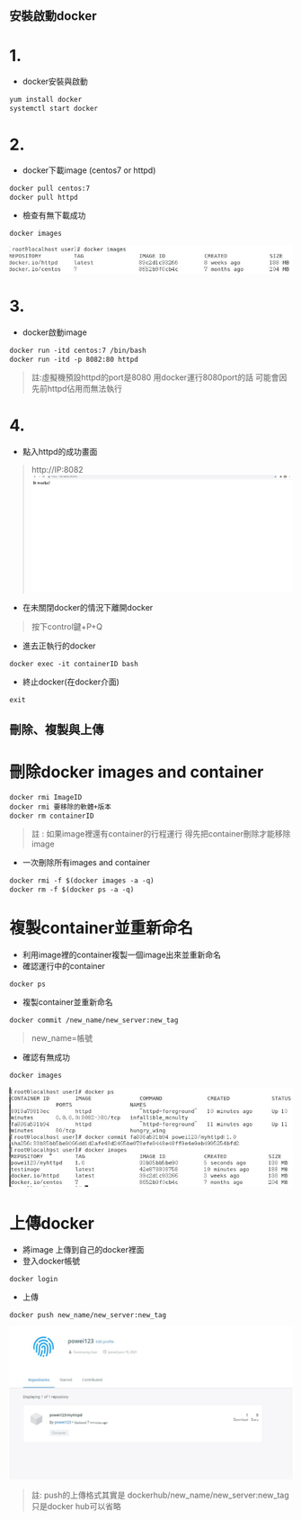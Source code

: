 ## 安裝啟動docker
# 1.  
* docker安裝與啟動  
```
yum install docker  
systemctl start docker  
```
# 2.  
* docker下載image (centos7 or httpd)  
```
docker pull centos:7   
docker pull httpd  
```
* 檢查有無下載成功  
```
docker images  
```
![image](https://github.com/sleepy9487/linux1/blob/master/linux%20images/docker%20image.JPG)  
# 3.  
* docker啟動image  
```
docker run -itd centos:7 /bin/bash  
docker run -itd -p 8082:80 httpd  
```
>註:虛擬機預設httpd的port是8080 用docker運行8080port的話 可能會因先前httpd佔用而無法執行   
# 4.
* 點入httpd的成功畫面  
>http://IP:8082  
![image](https://github.com/sleepy9487/linux1/blob/master/linux%20images/docker%20httpd.JPG)   
* 在未關閉docker的情況下離開docker  
>按下control鍵+P+Q  

* 進去正執行的docker  
```
docker exec -it containerID bash  
```
* 終止docker(在docker介面)  
```
exit  
```
## 刪除、複製與上傳
# 刪除docker images and container  
```
docker rmi ImageID  
docker rmi 要移除的軟體+版本  
docker rm containerID  
```
>註 : 如果image裡還有container的行程運行 得先把container刪除才能移除image  

* 一次刪除所有images and container  
```
docker rmi -f $(docker images -a -q)  
docker rm -f $(docker ps -a -q)  
```
# 複製container並重新命名  
* 利用image裡的container複製一個image出來並重新命名  
* 確認運行中的container 
 ```
docker ps  
```
* 複製container並重新命名  
```
docker commit /new_name/new_server:new_tag  
```
>new_name=帳號  
* 確認有無成功  
```
docker images  
```
![image](https://github.com/sleepy9487/linux1/blob/master/linux%20images/docker%20commit.JPG)  

# 上傳docker  
* 將image 上傳到自己的docker裡面  
* 登入docker帳號  
```
docker login  
```
* 上傳  
```
docker push new_name/new_server:new_tag  
```
![image](https://github.com/sleepy9487/linux1/blob/master/linux%20images/docker%20push%202.JPG)  
>註: push的上傳格式其實是 dockerhub/new_name/new_server:new_tag  
只是docker hub可以省略  
